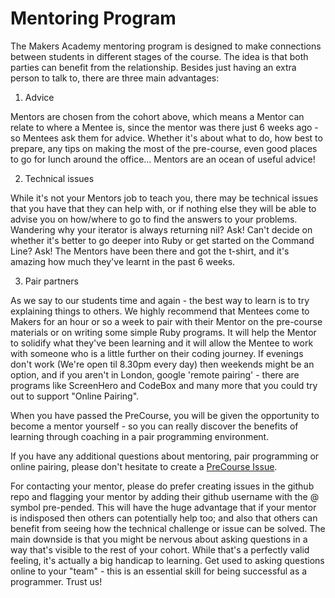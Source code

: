 Mentoring Program
=================

The Makers Academy mentoring program is designed to make connections between students in different stages of the course.  The idea is that both parties can benefit from the relationship.  Besides just having an extra person to talk to, there are three main advantages:

1) Advice

Mentors are chosen from the cohort above, which means a Mentor can relate to where a Mentee is, since the mentor was there just 6 weeks ago - so Mentees ask them for advice. Whether it's about what to do, how best to prepare, any tips on making the most of the pre-course, even good places to go for lunch around the office... Mentors are an ocean of useful advice!

2) Technical issues

While it's not your Mentors job to teach you, there may be technical issues that you have that they can help with, or if nothing else they will be able to advise you on how/where to go to find the answers to your problems. Wandering why your iterator is always returning nil? Ask! Can't decide on whether it's better to go deeper into Ruby or get started on the Command Line? Ask! The Mentors have been there and got the t-shirt, and it's amazing how much they've learnt in the past 6 weeks.

3) Pair partners

As we say to our students time and again - the best way to learn is to try explaining things to others. We highly recommend that Mentees come to Makers for an hour or so a week to pair with their Mentor on the pre-course materials or on writing some simple Ruby programs. It will help the Mentor to solidify what they've been learning and it will allow the Mentee to work with someone who is a little further on their coding journey. If evenings don't work (We're open til 8.30pm every day) then weekends might be an option, and if you aren't in London, google 'remote pairing' - there are programs like ScreenHero and CodeBox and many more that you could try out to support "Online Pairing".

When you have passed the PreCourse, you will be given the opportunity to become a mentor yourself - so you can really discover the benefits of learning through coaching in a pair programming environment.

If you have any additional questions about mentoring, pair programming or online pairing, please don't hesitate to create a [PreCourse Issue](https://github.com/makersacademy/pre_course/issues).

For contacting your mentor, please do prefer creating issues in the github  repo and flagging your mentor by adding their github username with the @ symbol pre-pended.  This will have the huge advantage that if your mentor is indisposed then others can potentially help too; and also that others can benefit from seeing how the technical challenge or issue can be solved.  The main downside is that you might be nervous about asking questions in a way that's visible to the rest of your cohort.  While that's a perfectly valid feeling, it's actually a big handicap to learning.  Get used to asking questions online to your "team" - this is an essential skill for being successful as a programmer.  Trust us!
